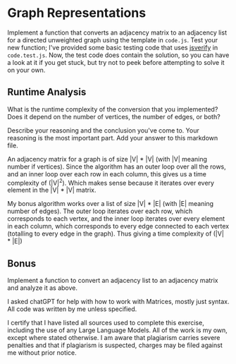 # Graph Representations

Implement a function that converts an adjacency matrix to an adjacency list for
a directed unweighted graph using the template in `code.js`. Test your new
function; I've provided some basic testing code that uses
[jsverify](https://jsverify.github.io/) in `code.test.js`. Now, the test code
does contain the solution, so you can have a look at it if you get stuck, but
try not to peek before attempting to solve it on your own.

## Runtime Analysis

What is the runtime complexity of the conversion that you implemented? Does it
depend on the number of vertices, the number of edges, or both?

Describe your reasoning and the conclusion you've come to. Your reasoning is the
most important part. Add your answer to this markdown file.

An adjacency matrix for a graph is of size |V| * |V| (with |V| meaning number if vertices). Since the algorithm has an outer loop over all the rows, and an inner loop over each row in each column, this gives us a time complexity of (|V|<sup>2</sup>). Which makes sense because it iterates over every element in the |V| * |V| matrix.

My bonus algorithm works over a list of size |V| * |E| (with |E| meaning number of edges). The outer loop iterates over each row, which corresponds to each vertex, and the inner loop iterates over every element in each column, which corresponds to every edge connected to each vertex (totalling to every edge in the graph). Thus giving a time complexity of (|V| * |E|)

## Bonus

Implement a function to convert an adjacency list to an adjacency matrix and
analyze it as above.

I asked chatGPT for help with how to work with Matrices, mostly just syntax. All code was written by me unless specified.

I certify that I have listed all sources used to complete this exercise, including the use of any Large Language Models. All of the work is my own, except where stated otherwise. I am aware that plagiarism carries severe penalties and that if plagiarism is suspected, charges may be filed against me without prior notice.
